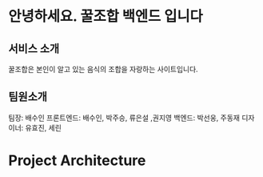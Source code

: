 # 안녕하세요. 꿀조합 백엔드 입니다

## 서비스 소개

꿀조합은 본인이 알고 있는 음식의 조합을 자랑하는 사이트입니다.
## 팀원소개

팀장: 배수인
프론트엔드: 배수인, 박주승, 류은설 ,권지영
백엔드: 박선웅, 주동재
디자이너: 유효진, 세린

# Project Architecture
